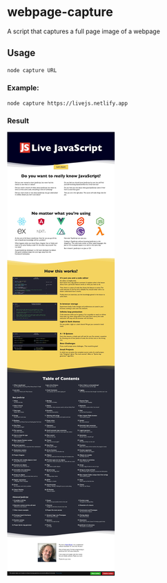 # webpage-capture
A script that captures a full page image of a webpage

## Usage
`node capture URL`

### Example:
`node capture https://livejs.netlify.app`

### Result

![livejs.netlify.app screenshot](livejs.netlify.app.jpg "livejs.netlify.app screenshot")